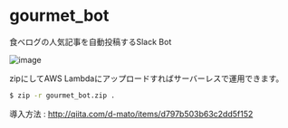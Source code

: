 # gourmet_bot

 食べログの人気記事を自動投稿するSlack Bot               
    
 ![image](https://qiita-image-store.s3.amazonaws.com/0/97243/02ecb3bf-4fd8-c96e-2fcb-80e5109613de.png)
 
 zipにしてAWS Lambdaにアップロードすればサーバーレスで運用できます。                                                                                                  
   
```bash
$ zip -r gourmet_bot.zip .
```

導入方法 : http://qiita.com/d-mato/items/d797b503b63c2dd5f152
